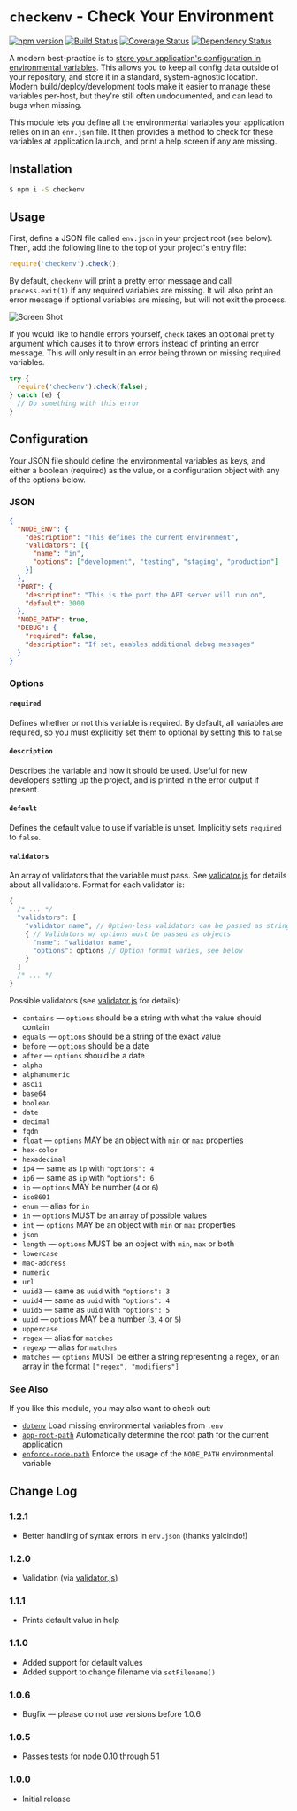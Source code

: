 # `checkenv` - Check Your Environment

[![npm version](https://badge.fury.io/js/checkenv.svg)](https://www.npmjs.com/package/checkenv) [![Build Status](https://travis-ci.org/inxilpro/node-checkenv.svg)](https://travis-ci.org/inxilpro/node-checkenv) [![Coverage Status](https://coveralls.io/repos/inxilpro/node-checkenv/badge.svg?branch=master&service=github)](https://coveralls.io/github/inxilpro/node-checkenv?branch=master) [![Dependency Status](https://david-dm.org/inxilpro/node-checkenv.svg)](https://david-dm.org/inxilpro/node-checkenv)

A modern best-practice is to [store your application's configuration in environmental variables](http://12factor.net/config).  This allows you to keep all config data outside of your repository, and store it in a standard, system-agnostic location.  Modern build/deploy/development tools make it easier to manage these variables per-host, but they're still often undocumented, and can lead to bugs when missing.

This module lets you define all the environmental variables your application relies on in an `env.json` file.  It then provides a method to check for these variables at application launch, and print a help screen if any are missing.

## Installation

``` bash
$ npm i -S checkenv
```

## Usage

First, define a JSON file called `env.json` in your project root (see below).  Then, add the following line to the top of your project's entry file:

``` js
require('checkenv').check();
```

By default, `checkenv` will print a pretty error message and call `process.exit(1)` if any required variables are missing.  It will also print an error message if optional variables are missing, but will not exit the process.

![Screen Shot](https://cloud.githubusercontent.com/assets/21592/11595855/8f5cb9d6-9a7f-11e5-9128-376f91fd6d1a.jpg)

If you would like to handle errors yourself, `check` takes an optional `pretty` argument which causes it to throw errors instead of printing an error message.  This will only result in an error being thrown on missing required variables.

``` js
try {
  require('checkenv').check(false);
} catch (e) {
  // Do something with this error
}
```

## Configuration

Your JSON file should define the environmental variables as keys, and either a boolean (required) as the value, or a configuration object with any of the options below.

### JSON
``` json
{
  "NODE_ENV": {
    "description": "This defines the current environment",
    "validators": [{
      "name": "in",
      "options": ["development", "testing", "staging", "production"]
    }]
  },
  "PORT": {
    "description": "This is the port the API server will run on",
    "default": 3000
  },
  "NODE_PATH": true,
  "DEBUG": {
    "required": false,
    "description": "If set, enables additional debug messages"
  }
}
```

### Options

#### `required`

Defines whether or not this variable is required.  By default, all variables are required, so you must explicitly set them to optional by setting this to `false`

#### `description`

Describes the variable and how it should be used. Useful for new developers setting up the project, and is printed in the error output if present.

#### `default`

Defines the default value to use if variable is unset. Implicitly sets `required` to `false`.

#### `validators`

An array of validators that the variable must pass.  See [validator.js](https://github.com/chriso/validator.js) for details about all validators.  Format for each validator is:

``` javascript
{
  /* ... */
  "validators": [
    "validator name", // Option-less validators can be passed as strings
    { // Validators w/ options must be passed as objects
      "name": "validator name",
      "options": options // Option format varies, see below
    }
  ]
  /* ... */
}
```

Possible validators (see [validator.js](https://github.com/chriso/validator.js) for details):

  - `contains` — `options` should be a string with what the value should contain
  - `equals` — `options` should be a string of the exact value
  - `before` — `options` should be a date
  - `after` — `options` should be a date
  - `alpha`
  - `alphanumeric`
  - `ascii`
  - `base64`
  - `boolean`
  - `date`
  - `decimal`
  - `fqdn`
  - `float` — `options` MAY be an object with `min` or `max` properties
  - `hex-color`
  - `hexadecimal`
  - `ip4` — same as `ip` with `"options": 4`
  - `ip6` — same as `ip` with `"options": 6`
  - `ip` — `options` MAY be number (`4` or `6`)
  - `iso8601`
  - `enum` — alias for `in`
  - `in` — `options` MUST be an array of possible values
  - `int` — `options` MAY be an object with `min` or `max` properties
  - `json`
  - `length` — `options` MUST be an object with `min`, `max` or both
  - `lowercase`
  - `mac-address`
  - `numeric`
  - `url`
  - `uuid3` — same as `uuid` with `"options": 3`
  - `uuid4` — same as `uuid` with `"options": 4`
  - `uuid5` — same as `uuid` with `"options": 5`
  - `uuid` — `options` MAY be a number (`3`, `4` or `5`)
  - `uppercase`
  - `regex` — alias for `matches`
  - `regexp` — alias for `matches`
  - `matches` — `options` MUST be either a string representing a regex, or an array in the format `["regex", "modifiers"]`

### See Also

If you like this module, you may also want to check out:

  - [`dotenv`](https://github.com/motdotla/dotenv) Load missing environmental variables from `.env`
  - [`app-root-path`](https://github.com/inxilpro/node-app-root-path) Automatically determine 
    the root path for the current application
  - [`enforce-node-path`](https://github.com/inxilpro/enforce-node-path) Enforce the usage of 
    the `NODE_PATH` environmental variable

## Change Log

### 1.2.1
  - Better handling of syntax errors in `env.json` (thanks yalcindo!)

### 1.2.0
  - Validation (via [validator.js](https://github.com/chriso/validator.js))

### 1.1.1
  - Prints default value in help

### 1.1.0
  - Added support for default values
  - Added support to change filename via `setFilename()`

### 1.0.6
  - Bugfix — please do not use versions before 1.0.6

### 1.0.5
  - Passes tests for node 0.10 through 5.1

### 1.0.0
  - Initial release
